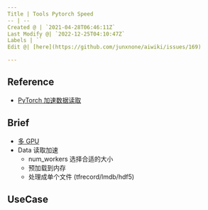 ```yaml
---
Title | Tools Pytorch Speed
-- | --
Created @ | `2021-04-28T06:46:11Z`
Last Modify @| `2022-12-25T04:10:47Z`
Labels | ``
Edit @| [here](https://github.com/junxnone/aiwiki/issues/169)

---
```

## Reference
- [PyTorch 加速数据读取](https://tianws.github.io/skill/2019/08/27/gpu-volatile/)

## Brief
- [多 GPU](https://github.com/junxnone/tech-io/issues/843)
- Data 读取加速
  - num_workers 选择合适的大小
  - 预加载到内存
  - 处理成单个文件 (tfrecord/lmdb/hdf5)

## UseCase

